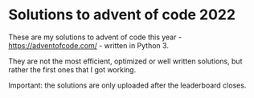 # Solutions to advent of code 2022
These are my solutions to advent of code this year - https://adventofcode.com/ - written in Python 3.

They are not the most efficient, optimized or well written solutions, but rather the first ones that I got working.

Important: the solutions are only uploaded after the leaderboard closes.
